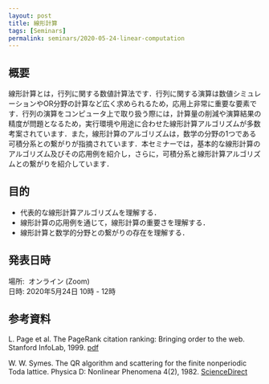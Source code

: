 ```yaml
---
layout: post
title: 線形計算
tags: [Seminars]
permalink: seminars/2020-05-24-linear-computation
---
```


## 概要
線形計算とは，行列に関する数値計算法です．行列に関する演算は数値シミュレーションやOR分野の計算など広く求められるため，応用上非常に重要な要素です．行列の演算をコンピュータ上で取り扱う際には，計算量の削減や演算結果の精度が問題となるため，実行環境や用途に合わせた線形計算アルゴリズムが多数考案されています．また，線形計算のアルゴリズムは，数学の分野の1つである可積分系との繋がりが指摘されています．本セミナーでは，基本的な線形計算のアルゴリズム及びその応用例を紹介し，さらに，可積分系と線形計算アルゴリズムとの繋がりを紹介しています．

## 目的
- 代表的な線形計算アルゴリズムを理解する．
- 線形計算の応用例を通じて，線形計算の重要さを理解する．
- 線形計算と数学的分野との繋がりの存在を理解する．

## 発表日時
場所:  オンライン (Zoom) \
日時: 2020年5月24日 10時 - 12時

## 参考資料
L. Page et al. The PageRank citation ranking: Bringing order to the web. Stanford InfoLab, 1999. [pdf](http://ilpubs.stanford.edu:8090/422/1/1999-66.pdf)

W. W. Symes. The QR algorithm and scattering for the finite nonperiodic Toda lattice. Physica D: Nonlinear Phenomena 4(2), 1982. [ScienceDirect](https://www.sciencedirect.com/science/article/abs/pii/0167278982900690)